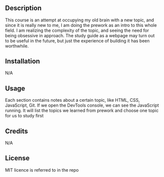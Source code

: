 # <PREWORK-STUDY-GUIDE WEBPAGE>

## Description
This course is an attempt at occupying my old brain with a new topic, and since it is really new to me, I am doing the prework as an intro to this whole field.
I am realizing the complexity of the topic, and seeing the need for being obsessive in approach. The study guide as a webpage may turn out to be useful in the future, but just the experience of building it has been worthwhile.


## Installation

N/A

## Usage

Each section contains notes about a certain topic, like HTML, CSS, JavaScript, Git. If we open the DevTools console, we can see the JavaScript running. It will list the topics we learned from prework and choose one topic for us to study first

## Credits

N/A

## License

MIT licence is referred to in the repo
